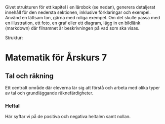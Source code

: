 Givet strukturen för ett kapitel i en lärobok (se nedan), generera detaljerat innehåll för den nedersta sektionen, inklusive förklaringar och exempel.
Använd en lättsam ton, gärna med roliga exempel.
Om det skulle passa med en illustration, ett foto, en graf eller ett diagram, lägg in en bildlänk (markdown) där filnamnet är beskrivningen på vad som ska visas.

Struktur:
# Matematik för Årskurs 7
## Tal och räkning
Ett centralt område där eleverna lär sig att förstå och arbeta med olika typer av tal och grundläggande räknefärdigheter. 
### Heltal
Här syftar vi på de positiva och negativa heltalen samt nollan.
